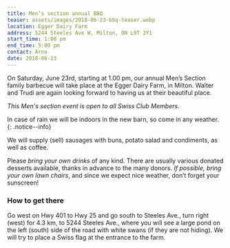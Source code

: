 ```yaml
---
title: Men’s section annual BBQ
teaser: assets/images/2018-06-23-bbq-teaser.webp
location: Egger Dairy Farm
address: 5244 Steeles Ave W, Milton, ON L9T 2Y1
start_time: 1:00 pm
end_time: 5:00 pm
contact: Arno
date: 2018-06-23
---
```


On Saturday, June 23rd, starting at 1.00 pm, our annual Men’s Section family
barbecue will take place at the Egger Dairy Farm, in Milton. Walter and Trudi
are again looking forward to having us at their beautiful place.

*This Men's section event is open to all Swiss Club Members.*

In case of rain we will be indoors in the new barn, so come in any weather.
{: .notice--info}

We will supply (sell) sausages with buns, potato salad and condiments, as well
as coffee.

Please *bring your own drinks* of any kind. There are usually various donated
desserts available, thanks in advance to the many donors. *If possible, bring
your own lawn chairs*, and since we expect nice weather, don’t forget your
sunscreen!

### How to get there

Go west on Hwy 401 to Hwy 25 and go south to Steeles Ave., turn right (west)
for 4.3 km, to 5244 Steeles Ave., where you will see a large pond on the left
(south) side of the road with white swans (if they are not hiding). We will try
to place a Swiss flag at the entrance to the farm.
